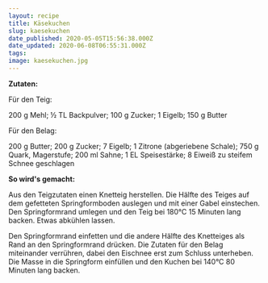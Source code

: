 ```yaml
---
layout: recipe
title: Käsekuchen
slug: kaesekuchen
date_published: 2020-05-05T15:56:38.000Z
date_updated: 2020-06-08T06:55:31.000Z
tags:
image: kaesekuchen.jpg
---
```


**Zutaten:**

Für den Teig:

200 g Mehl; ½ TL Backpulver; 100 g Zucker; 1 Eigelb; 150 g Butter

Für den Belag:

200 g Butter; 200 g Zucker; 7 Eigelb; 1 Zitrone (abgeriebene Schale); 750 g Quark, Magerstufe; 200 ml Sahne; 1 EL Speisestärke; 8 Eiweiß zu steifem Schnee geschlagen

**So wird's gemacht:**

Aus den Teigzutaten einen Knetteig herstellen. Die Hälfte des Teiges auf dem gefetteten Springformboden auslegen und mit einer Gabel einstechen. Den Springformrand umlegen und den Teig bei 180°C 15 Minuten lang backen. Etwas abkühlen lassen.

Den Springformrand einfetten und die andere Hälfte des Knetteiges als Rand an den Springformrand drücken. Die Zutaten für den Belag miteinander verrühren, dabei den Eischnee erst zum Schluss unterheben. Die Masse in die Springform einfüllen und den Kuchen bei 140°C 80 Minuten lang backen.
